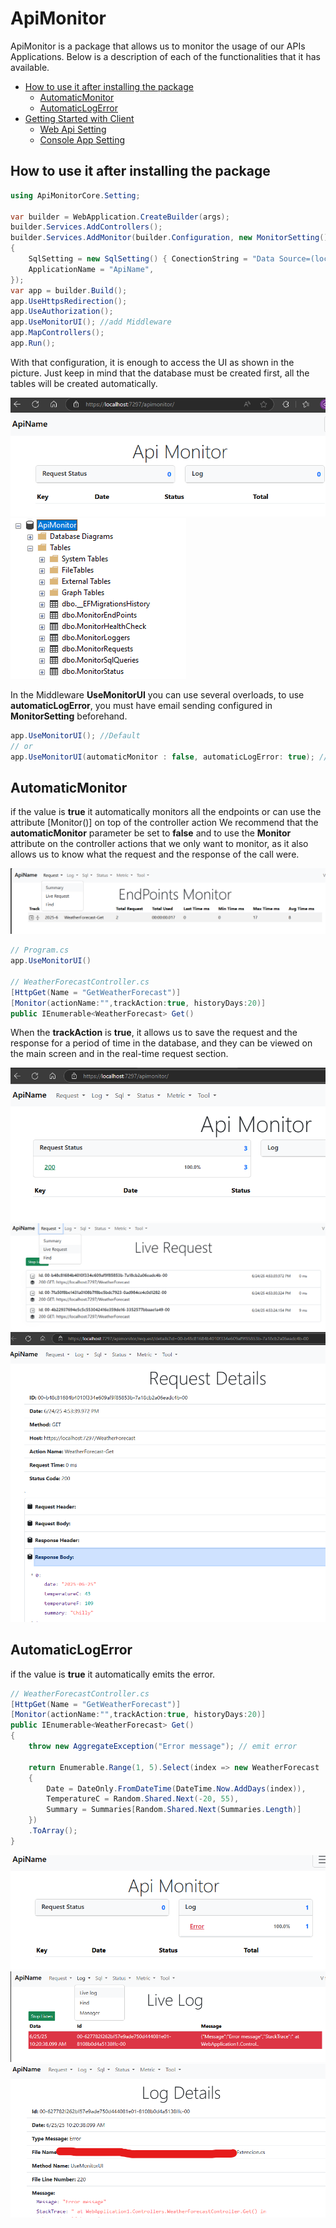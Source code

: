 # ApiMonitor
ApiMonitor is a package that allows us to monitor the usage of our APIs Applications. Below is a description of each of the functionalities that it has available.
<!--TOC-->
  - [How to use it after installing the package](#How-to-use-it-after-installing-the-package)
    - [AutomaticMonitor](#AutomaticMonitor)
    - [AutomaticLogError](#AutomaticLogError)
  - [Getting Started with Client](#getting-started-with-client)
    - [Web Api Setting](#web-api-setting)
    - [Console App Setting](#console-app-setting)
<!--/TOC-->

## How to use it after installing the package

```C#
using ApiMonitorCore.Setting;

var builder = WebApplication.CreateBuilder(args);
builder.Services.AddControllers();
builder.Services.AddMonitor(builder.Configuration, new MonitorSetting()
{
    SqlSetting = new SqlSetting() { ConectionString = "Data Source=(localdb)\\MSSQLLocalDB;Initial Catalog=ApiMonitor;Integrated Security=True;Connect Timeout=30;Encrypt=False;Trust Server Certificate=False;Application Intent=ReadWrite;Multi Subnet Failover=False" },
    ApplicationName = "ApiName",
});
var app = builder.Build();
app.UseHttpsRedirection();
app.UseAuthorization();
app.UseMonitorUI(); //add Middleware
app.MapControllers();
app.Run();
```
With that configuration, it is enough to access the UI as shown in the picture. Just keep in mind that the database must be created first, all the tables will be created automatically.

![1.png](img/1.png)
![2.png](img/2.png)

In the Middleware **UseMonitorUI** you can use several overloads, to use **automaticLogError**, you must have email sending configured in **MonitorSetting** beforehand.


```C#
app.UseMonitorUI(); //Default
// or
app.UseMonitorUI(automaticMonitor : false, automaticLogError: true); // Default
```
## AutomaticMonitor
if the value is **true** it automatically monitors all the endpoints or can use the attribute [Monitor()] on top of the controller action We recommend that the **automaticMonitor** parameter be set to **false** and to use the **Monitor** attribute on the controller actions that we only want to monitor, as it also allows us to know what the request and the response of the call were.

![3.png](img/3.png)

```C#
// Program.cs
app.UseMonitorUI()

// WeatherForecastController.cs
[HttpGet(Name = "GetWeatherForecast")]
[Monitor(actionName:"",trackAction:true, historyDays:20)]
public IEnumerable<WeatherForecast> Get()
```

When the **trackAction** is **true**, it allows us to save the request and the response for a period of time in the database, and they can be viewed on the main screen and in the real-time request section.

![4.png](img/4.png)
![5.png](img/5.png)
![6.png](img/6.png)

## AutomaticLogError
if the value is **true** it automatically emits the error.

```C#
// WeatherForecastController.cs
[HttpGet(Name = "GetWeatherForecast")]
[Monitor(actionName:"",trackAction:true, historyDays:20)]
public IEnumerable<WeatherForecast> Get()
{
    throw new AggregateException("Error message"); // emit error

    return Enumerable.Range(1, 5).Select(index => new WeatherForecast
    {
        Date = DateOnly.FromDateTime(DateTime.Now.AddDays(index)),
        TemperatureC = Random.Shared.Next(-20, 55),
        Summary = Summaries[Random.Shared.Next(Summaries.Length)]
    })
    .ToArray();
}
```
![7.png](img/7.png)
![8.png](img/8.png)
![9.png](img/9.png)